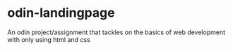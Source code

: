 # odin-landingpage
An odin project/assignment that tackles on the basics of web development with only using html and css
